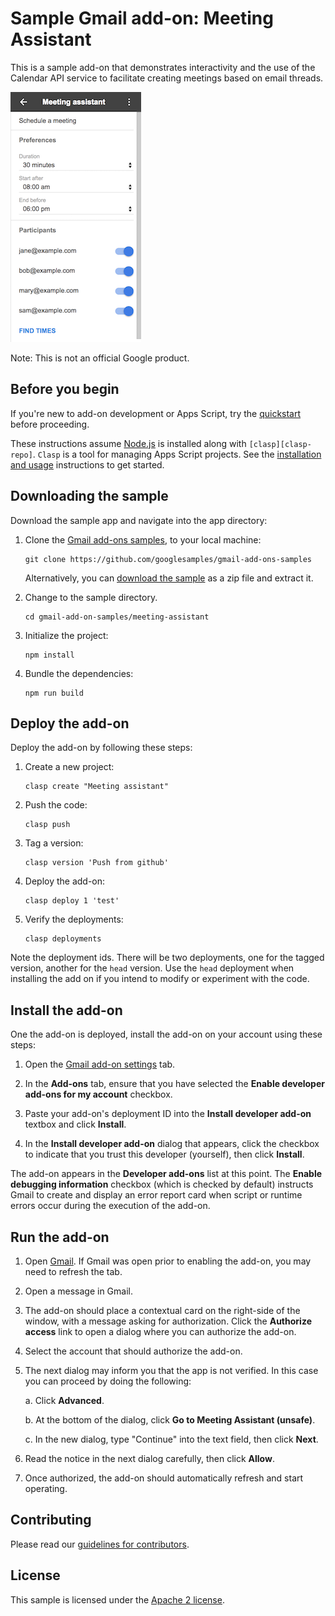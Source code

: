 # Sample Gmail add-on: Meeting Assistant

This is a sample add-on that demonstrates interactivity and the use of the
Calendar API service to facilitate creating meetings based on email threads.

![Screenshot](assets/screenshot_1.png)

Note: This is not an official Google product.

## Before you begin

If you're new to add-on development or Apps Script, try the [quickstart](quickstart)
before proceeding.

These instructions assume [Node.js](node) is installed along with
`[clasp][clasp-repo]`. `Clasp` is a
tool for managing Apps Script projects. See the
[installation and usage](clasp-install) instructions to get started.

## Downloading the sample

Download the sample app and navigate into the app directory:

1.  Clone the [Gmail add-ons samples][github-repo], to your local
    machine:

        git clone https://github.com/googlesamples/gmail-add-ons-samples

    Alternatively, you can [download the sample][github-zip] as a zip file and
    extract it.

2.  Change to the sample directory.

        cd gmail-add-on-samples/meeting-assistant

3.  Initialize the project:

        npm install

4.  Bundle the dependencies:

        npm run build

## Deploy the add-on

Deploy the add-on by following these steps:

1.  Create a new project:

        clasp create "Meeting assistant"

2.  Push the code:

        clasp push

3.  Tag a version:

        clasp version 'Push from github'

4.  Deploy the add-on:

        clasp deploy 1 'test'

5.  Verify the deployments:

        clasp deployments

Note the deployment ids. There will be two deployments, one for the tagged
version, another for the `head` version. Use the `head` deployment when
installing the add on if you intend to modify or experiment with the code.

## Install the add-on

One the add-on is deployed, install the add-on on your account using these steps:

1.  Open the [Gmail add-on settings](gmail-settings) tab.

2.  In the **Add-ons** tab, ensure that you have selected the **Enable developer
    add-ons for my account** checkbox.

3.  Paste your add-on's deployment ID into the **Install developer add-on** textbox
    and click **Install**.

4. In the **Install developer add-on** dialog that appears, click the checkbox to
   indicate that you trust this developer (yourself), then click **Install**.

The add-on appears in the **Developer add-ons** list at this point. The
**Enable debugging information** checkbox (which is checked by default) instructs
Gmail to create and display an error report card when script or runtime errors
occur during the execution of the add-on.

## Run the add-on

1.  Open [Gmail](gmail). If Gmail was open prior to enabling the add-on,
    you may need to refresh the tab.

2.  Open a message in Gmail.

3.  The add-on should place a contextual card on the right-side of the window,
    with a message asking for authorization. Click the **Authorize access** link
    to open a dialog where you can authorize the add-on.

4.  Select the account that should authorize the add-on.

5.  The next dialog may inform you that the app is not verified. In this case you
    can proceed by doing the following:

    a.  Click **Advanced**.

    b. At the bottom of the dialog, click **Go to Meeting Assistant (unsafe)**.

    c. In the new dialog, type "Continue" into the text field, then click **Next**.

6.  Read the notice in the next dialog carefully, then click **Allow**.

7.  Once authorized, the add-on should automatically refresh and start operating.

## Contributing

Please read our [guidelines for contributors][contributing].

## License

This sample is licensed under the [Apache 2 license][license].


<!-- References -->
[quickstart]:https://developers.google.com/gmail/add-ons/guides/quickstart
[node]:https://nodejs.org/en/
[apps-script]: https://script.google.com
[github-repo]: https://github.com/googlesamples/gmail-add-ons-samples
[github-zip]: https://github.com/googlesamples/gmail-add-ons-samples/archive/master.zip
[contributing]: https://github.com/googlesamples/gmail-add-ons-samples/blob/master/CONTRIBUTING.md
[license]: https://github.com/googlesamples/gmail-add-ons-samples/blob/master/LICENSE
[gmail-setting]: https://mail.google.com/mail/#settings/addons
[gmail]: https://mail.google.com/
[clasp-repo]: https://github.com/google/clasp
[clasp-install]: https://github.com/google/clasp#install
